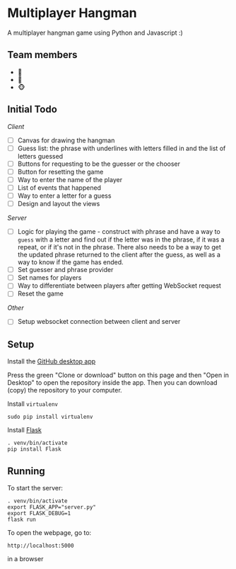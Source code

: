 # Multiplayer Hangman

A multiplayer hangman game using Python and Javascript :)


## Team members

- 🐹
- 🐼
- 🐵


## Initial Todo

*Client*

- [ ] Canvas for drawing the hangman
- [ ] Guess list: the phrase with underlines with letters filled in and the list of letters guessed
- [ ] Buttons for requesting to be the guesser or the chooser
- [ ] Button for resetting the game
- [ ] Way to enter the name of the player
- [ ] List of events that happened
- [ ] Way to enter a letter for a guess
- [ ] Design and layout the views

*Server*

- [ ] Logic for playing the game - construct with phrase and have a way to `guess` with a letter and find out if the letter was in the phrase, if it was a repeat, or if it's not in the phrase. There also needs to be a way to get the updated phrase returned to the client after the guess, as well as a way to know if the game has ended.
- [ ] Set guesser and phrase provider
- [ ] Set names for players
- [ ] Way to differentiate between players after getting WebSocket request
- [ ] Reset the game

*Other*

- [ ] Setup websocket connection between client and server


## Setup

Install the [GitHub desktop app](https://desktop.github.com)

Press the green "Clone or download" button on this page and then "Open in Desktop" to open the repository inside the app. Then you can download (copy) the repository to your computer.

Install `virtualenv`

```
sudo pip install virtualenv
```

Install [Flask](http://flask.pocoo.org/docs/0.12/installation/#installation)

```
. venv/bin/activate
pip install Flask
```


## Running

To start the server:

```
. venv/bin/activate
export FLASK_APP="server.py"
export FLASK_DEBUG=1
flask run
```

To open the webpage, go to:

```
http://localhost:5000
```

in a browser
